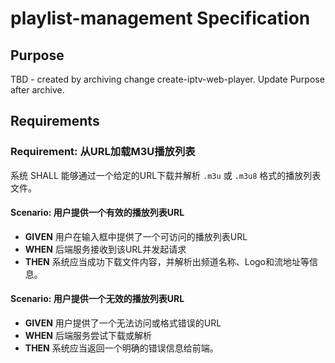 # playlist-management Specification

## Purpose
TBD - created by archiving change create-iptv-web-player. Update Purpose after archive.
## Requirements
### Requirement: 从URL加载M3U播放列表
系统 SHALL 能够通过一个给定的URL下载并解析 `.m3u` 或 `.m3u8` 格式的播放列表文件。

#### Scenario: 用户提供一个有效的播放列表URL
- **GIVEN** 用户在输入框中提供了一个可访问的播放列表URL
- **WHEN** 后端服务接收到该URL并发起请求
- **THEN** 系统应当成功下载文件内容，并解析出频道名称、Logo和流地址等信息。

#### Scenario: 用户提供一个无效的播放列表URL
- **GIVEN** 用户提供了一个无法访问或格式错误的URL
- **WHEN** 后端服务尝试下载或解析
- **THEN** 系统应当返回一个明确的错误信息给前端。

